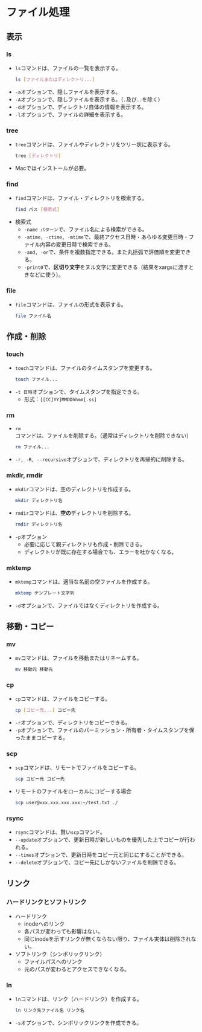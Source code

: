 ﻿# ファイル処理
## 表示
### ls 
- `ls`コマンドは、ファイルの一覧を表示する。
	```bash
	ls [ファイルまたはディレクトリ...]
	```
- `-a`オプションで、隠しファイルを表示する。
- `-A`オプションで、隠しファイルを表示する。（`.`及び`..`を除く）
- `-d`オプションで、ディレクトリ自体の情報を表示する。
- `-l`オプションで、ファイルの詳細を表示する。

### tree
- `tree`コマンドは、ファイルやディレクトリをツリー状に表示する。
	```bash
	tree [ディレクトリ]
	```
- Macではインストールが必要。

### find
- `find`コマンドは、ファイル・ディレクトリを検索する。
  ```bash
  find パス [検索式]
  ```
- 検索式
  - `-name パターン`で、ファイル名による検索ができる。
  - `-atime, -ctime, -mtime`で、最終アクセス日時・あらゆる変更日時・ファイル内容の変更日時で検索できる。
  - `-and, -or`で、条件を複数指定できる。また丸括弧で評価順を変更できる。
  - `-print0`で、**区切り文字**をヌル文字に変更できる（結果をxargsに渡すときなどに使う）。

### file
- `file`コマンドは、ファイルの形式を表示する。
	```bash
	file ファイル名
	```

## 作成・削除
### touch
- `touch`コマンドは、ファイルのタイムスタンプを変更する。
	```bash
	touch ファイル...
	```
 - `-t 日時`オプションで、タイムスタンプを指定できる。
	 - 形式：`[[CC]YY]MMDDhhmm[.ss]`

### rm
- `rm`コマンドは、ファイルを削除する。（通常はディレクトリを削除できない）
	```bash
	rm ファイル...
	```
- `-r, -R, --recursive`オプションで、ディレクトリを再帰的に削除する。

### mkdir, rmdir
- `mkdir`コマンドは、空のディレクトリを作成する。
	```bash
	mkdir ディレクトリ名
	```
- `rmdir`コマンドは、**空の**ディレクトリを削除する。
	```bash
	rmdir ディレクトリ名
	```
- `-p`オプション
  - 必要に応じて親ディレクトリも作成・削除できる。
  - ディレクトリが既に存在する場合でも、エラーを吐かなくなる。

### mktemp
- `mktemp`コマンドは、適当な名前の空ファイルを作成する。
	```bash
	mktemp テンプレート文字列
	```
- `-d`オプションで、ファイルではなくディレクトリを作成する。

## 移動・コピー
### mv
- `mv`コマンドは、ファイルを移動またはリネームする。
	```bash
	mv 移動元 移動先
	```

### cp
- `cp`コマンドは、ファイルをコピーする。
	```bash
	cp [コピー元...] コピー先
	```
- `-r`オプションで、ディレクトリをコピーできる。
- `-p`オプションで、ファイルのパーミッション・所有者・タイムスタンプを保ったままコピーする。

### scp
- `scp`コマンドは、リモートでファイルをコピーする。
	```bash
	scp コピー元 コピー先
	```
- リモートのファイルをローカルにコピーする場合
	```bash
	scp user@xxx.xxx.xxx.xxx:~/test.txt ./
	```

### rsync
- `rsync`コマンドは、賢い`scp`コマンド。
- `--update`オプションで、更新日時が新しいものを優先した上でコピーが行われる。
- `--times`オプションで、更新日時をコピー元と同じにすることができる。
- `--delete`オプションで、コピー先にしかないファイルを削除できる。

## リンク
### ハードリンクとソフトリンク
- ハードリンク
  - inodeへのリンク
  - 各パスが変わっても影響はない。
  - 同じinodeを示すリンクが無くならない限り、ファイル実体は削除されない。
- ソフトリンク（シンボリックリンク）
  - ファイルパスへのリンク
  - 元のパスが変わるとアクセスできなくなる。

### ln
- `ln`コマンドは、リンク（ハードリンク）を作成する。
	```bash
	ln リンク先ファイル名 リンク名
	```
- `-s`オプションで、シンボリックリンクを作成できる。

